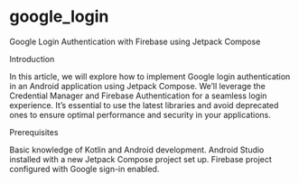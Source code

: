# google_login
Google Login Authentication with Firebase using Jetpack Compose

Introduction

In this article, we will explore how to implement Google login authentication in an Android application using Jetpack Compose. We’ll leverage the Credential Manager and Firebase Authentication for a seamless login experience. It’s essential to use the latest libraries and avoid deprecated ones to ensure optimal performance and security in your applications.

Prerequisites

Basic knowledge of Kotlin and Android development.
Android Studio installed with a new Jetpack Compose project set up.
Firebase project configured with Google sign-in enabled.

